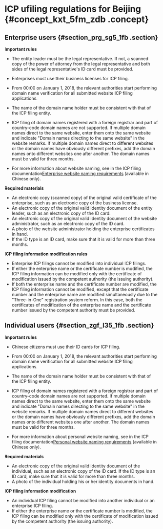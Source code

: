 # ICP ufiling regulations for Beijing {#concept_kxt_5fm_zdb .concept}

## Enterprise users {#section_prg_sg5_1fb .section}

 **Important rules** 

-   The entity leader must be the legal representative. If not, a scanned copy of the power of attorney from the legal representative and both sides of the legal representative's ID card must be provided.
-   Enterprises must use their business licenses for ICP filing.
-   From 00:00 on January 1, 2018, the relevant authorities start performing domain name verification for all submitted website ICP filing applications.

-   The name of the domain name holder must be consistent with that of the ICP filing entity.
-   ICP filing of domain names registered with a foreign registrar and part of country-code domain names are not supported. If multiple domain names direct to the same website, enter them onto the same website and indicate "Domain names directing to the same website" in the website remarks. If multiple domain names direct to different websites or the domain names have obviously different prefixes, add the domain names onto different websites one after another. The domain names must be valid for three months.
-   For more information about website naming, see in the ICP filing documentation[Enterprise website naming requirements](https://help.aliyun.com/knowledge_detail/36948.html#title-yw5-zl7-utv) \(available in Chinese only\).


 **Required materials** 

-   An electronic copy \(scanned copy\) of the original valid certificate of the enterprise, such as an electronic copy of the business license.
-   An electronic copy of the original valid identity document of the entity leader, such as an electronic copy of the ID card.
-   An electronic copy of the original valid identity document of the website administrator, such as an electronic copy of the ID card.
-   A photo of the website administrator holding the enterprise certificates in hand.
-   If the ID type is an ID card, make sure that it is valid for more than three months.

 **ICP filing information modification rules** 

-   Enterprise ICP filings cannot be modified into individual ICP filings.
-   If either the enterprise name or the certificate number is modified, the ICP filing information can be modified only with the certificate of modification issued by the competent authority \(the issuing authority\).
-   If both the enterprise name and the certificate number are modified, the ICP filing information cannot be modified, except that the certificate number and the enterprise name are modified simultaneously due to the "Three-in-One" registration system reform. In this case, both the certificates of modification of the enterprise name and the certificate number issued by the competent authority must be provided.

## Individual users {#section_zgf_l35_1fb .section}

 **Important rules** 

-   Chinese citizens must use their ID cards for ICP filing.
-   From 00:00 on January 1, 2018, the relevant authorities start performing domain name verification for all submitted website ICP filing applications.

-   The name of the domain name holder must be consistent with that of the ICP filing entity.
-   ICP filing of domain names registered with a foreign registrar and part of country-code domain names are not supported. If multiple domain names direct to the same website, enter them onto the same website and indicate "Domain names directing to the same website" in the website remarks. If multiple domain names direct to different websites or the domain names have obviously different prefixes, add the domain names onto different websites one after another. The domain names must be valid for three months.
-   For more information about personal website naming, see in the ICP filing documentation[Personal website naming requirements](https://help.aliyun.com/knowledge_detail/36948.html#title-lhm-b1g-ehx) \(available in Chinese only\).


 **Required materials** 

-   An electronic copy of the original valid identity document of the individual, such as an electronic copy of the ID card. If the ID type is an ID card, make sure that it is valid for more than three months.
-   A photo of the individual holding his or her identity documents in hand.

 **ICP filing information modification** 

-   An individual ICP filing cannot be modified into another individual or an enterprise ICP filing.
-   If either the enterprise name or the certificate number is modified, the ICP filing can be modified only with the certificate of modification issued by the competent authority \(the issuing authority\).

